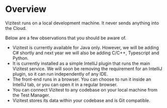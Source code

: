 # Overview
Vizitest runs on a local development machine. It never sends anything into the Cloud.

Below are a few observations that you should be aware of.

- Vizitest is currently available for Java only. However, we will be adding C# shortly and next year we will also be adding C/C++, Typescript and Python.
- It is currently installed as a simple IntelliJ plugin that runs the main Vizitest service. We will soon be removing the requirement for an IntelliJ plugin, so it can run independently of any IDE.
- The front-end runs in a browser. You can choose to run it inside an IntelliJ tab, or you can open it in a regular browser.
- You can connect Vizitest to any codebase on your local machine from the Test Manager.
- Vizitest stores its data within your codebase and is Git compatible.
